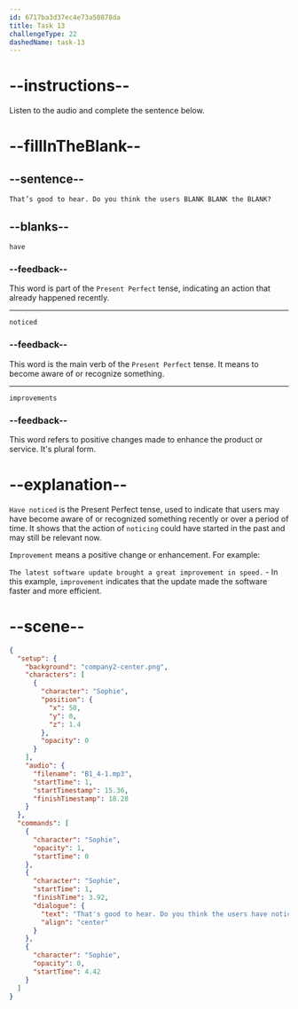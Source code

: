 ```yaml
---
id: 6717ba3d37ec4e73a50878da
title: Task 13
challengeType: 22
dashedName: task-13
---
```


<!-- (audio) Sophie: That’s good to hear. Do you think the users have noticed the improvements? -->

# --instructions--

Listen to the audio and complete the sentence below.

# --fillInTheBlank--

## --sentence--

`That’s good to hear. Do you think the users BLANK BLANK the BLANK?`

## --blanks--

`have`

### --feedback--

This word is part of the `Present Perfect` tense, indicating an action that already happened recently.

---

`noticed`

### --feedback--

This word is the main verb of the `Present Perfect` tense. It means to become aware of or recognize something.

---

`improvements`

### --feedback--

This word refers to positive changes made to enhance the product or service. It's plural form.

# --explanation--

`Have noticed` is the Present Perfect tense, used to indicate that users may have become aware of or recognized something recently or over a period of time. It shows that the action of `noticing` could have started in the past and may still be relevant now.

`Improvement` means a positive change or enhancement. For example:

`The latest software update brought a great improvement in speed.` - In this example, `improvement` indicates that the update made the software faster and more efficient.

# --scene--

```json
{
  "setup": {
    "background": "company2-center.png",
    "characters": [
      {
        "character": "Sophie",
        "position": {
          "x": 50,
          "y": 0,
          "z": 1.4
        },
        "opacity": 0
      }
    ],
    "audio": {
      "filename": "B1_4-1.mp3",
      "startTime": 1,
      "startTimestamp": 15.36,
      "finishTimestamp": 18.28
    }
  },
  "commands": [
    {
      "character": "Sophie",
      "opacity": 1,
      "startTime": 0
    },
    {
      "character": "Sophie",
      "startTime": 1,
      "finishTime": 3.92,
      "dialogue": {
        "text": "That's good to hear. Do you think the users have noticed the improvements?",
        "align": "center"
      }
    },
    {
      "character": "Sophie",
      "opacity": 0,
      "startTime": 4.42
    }
  ]
}
```
